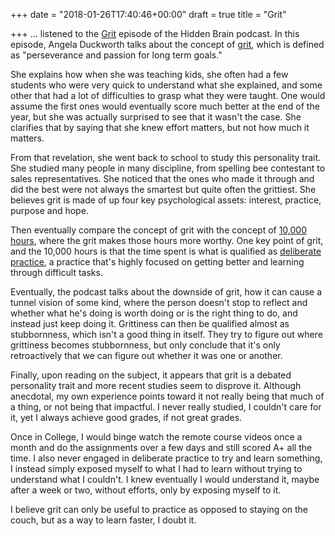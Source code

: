 +++
date = "2018-01-26T17:40:46+00:00"
draft = true
title = "Grit"

+++
... listened to the [Grit](https://www.npr.org/2016/04/04/472162167/the-power-and-problem-of-grit) episode of the Hidden Brain podcast. In this episode, Angela Duckworth talks about the concept of [grit](https://en.wikipedia.org/wiki/Grit_(personality_trait)), which is defined as "perseverance and passion for long term goals."

She explains how when she was teaching kids, she often had a few students who were very quick to understand what she explained, and some other that had a lot of difficulties to grasp what they were taught. One would assume the first ones would eventually score much better at the end of the year, but she was actually surprised to see that it wasn't the case. She clarifies that by saying that she knew effort matters, but not how much it matters.

From that revelation, she went back to school to study this personality trait. She studied many people in many discipline, from spelling bee contestant to sales representatives. She noticed that the ones who made it through and did the best were not always the smartest but quite often the grittiest. She believes grit is made of up four key psychological assets: interest, practice, purpose and hope.

Then eventually compare the concept of grit with the concept of [10,000 hours](https://en.wikipedia.org/wiki/Outliers_(book)), where the grit makes those hours more worthy. One key point of grit, and the 10,000 hours is that the time spent is what is qualified as [deliberate practice](https://en.wikipedia.org/wiki/Practice_(learning_method)#Deliberate_practice), a practice that's highly focused on getting better and learning through difficult tasks.

Eventually, the podcast talks about the downside of grit, how it can cause a tunnel vision of some kind, where the person doesn't stop to reflect and whether what he's doing is worth doing or is the right thing to do, and instead just keep doing it. Grittiness can then be qualified almost as stubbornness, which isn't a good thing in itself. They try to figure out where grittiness becomes stubbornness, but only conclude that it's only retroactively that we can figure out whether it was one or another.

Finally, upon reading on the subject, it appears that grit is a debated personality trait and more recent studies seem to disprove it. Although anecdotal, my own experience points toward it not really being that much of a thing, or not being that impactful. I never really studied, I couldn't care for it, yet I always achieve good grades, if not great grades.

Once in College, I would binge watch the remote course videos once a month and do the assignments over a few days and still scored A+ all the time. I also never engaged in deliberate practice to try and learn something, I instead simply exposed myself to what I had to learn without trying to understand what I couldn't. I knew eventually I would understand it, maybe after a week or two, without efforts, only by exposing myself to it.

I believe grit can only be useful to practice as opposed to staying on the couch, but as a way to learn faster, I doubt it.
